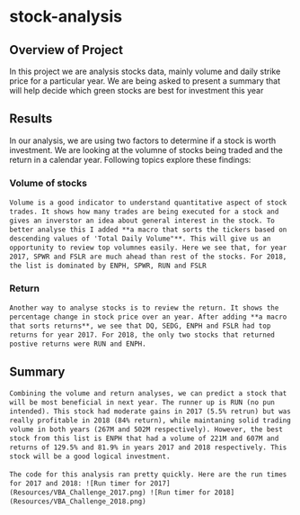 # stock-analysis

## Overview of Project

In this project we are analysis stocks data, mainly volume and daily strike price for a particular year. We are being asked to present a summary that will help decide which green stocks are best for investment this year

## Results

In our analysis, we are using two factors to determine if a stock is worth investment. We are looking at the volumne of stocks being traded and the return in a calendar year. Following topics explore these findings:

### Volume of stocks
    Volume is a good indicator to understand quantitative aspect of stock trades. It shows how many trades are being executed for a stock and gives an inverstor an idea about general interest in the stock. To better analyse this I added **a macro that sorts the tickers based on descending values of 'Total Daily Volume"**. This will give us an opportunity to review top volumnes easily. Here we see that, for year 2017, SPWR and FSLR are much ahead than rest of the stocks. For 2018, the list is dominated by ENPH, SPWR, RUN and FSLR

### Return
    Another way to analyse stocks is to review the return. It shows the percentage change in stock price over an year. After adding **a macro that sorts returns**, we see that DQ, SEDG, ENPH and FSLR had top returns for year 2017. For 2018, the only two stocks that returned postive returns were RUN and ENPH.

## Summary
    Combining the volume and return analyses, we can predict a stock that will be most beneficial in next year. The runner up is RUN (no pun intended). This stock had moderate gains in 2017 (5.5% retrun) but was really profitable in 2018 (84% return), while maintaning solid trading volume in both years (267M and 502M respectively). However, the best stock from this list is ENPH that had a volume of 221M and 607M and returns of 129.5% and 81.9% in years 2017 and 2018 respectively. This stock will be a good logical investment. 

    The code for this analysis ran pretty quickly. Here are the run times for 2017 and 2018: ![Run timer for 2017](Resources/VBA_Challenge_2017.png) ![Run timer for 2018](Resources/VBA_Challenge_2018.png)